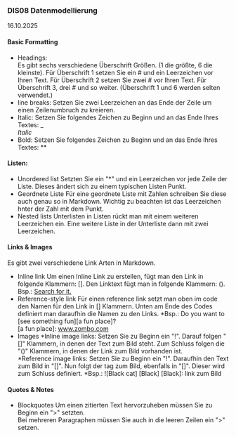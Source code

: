 ### DIS08 Datenmodellierung  
16.10.2025  

#### **Basic Formatting**

* Headings:  
 Es gibt sechs verschiedene Überschrift Größen. (1 die größte, 6 die kleinste). Für Überschrift 1 setzen Sie ein # und ein Leerzeichen vor Ihren Text. Für Überschrift 2 setzen Sie zwei # vor Ihren Text. Für Überschrift 3, drei # und so weiter. (Überschrift 1 und 6 werden selten verwendet.)  
* line breaks: 
 Setzen Sie zwei Leerzeichen an das Ende der Zeile um einen Zeilenumbruch zu kreieren. 
* Italic:
 Setzen Sie folgendes Zeichen zu Beginn und an das Ende Ihres Textes: _  
_Italic_
* Bold:
 Setzen Sie folgendes Zeichen zu Beginn und an das Ende Ihres Textes: **


#### **Listen:**

* Unordered list
 Setzten Sie ein "*" und ein Leerzeichen vor jede Zeile der Liste. Dieses ändert sich zu einem typischen Listen Punkt.
* Geordnete Liste
 Für eine geordnete Liste mit Zahlen schreiben Sie diese auch genau so in Markdown. Wichtig zu beachten ist das Leerzeichen hnter der Zahl mit dem Punkt.
* Nested lists
 Unterlisten in Listen rückt man mit einem weiteren Leerzeichen ein. Eine weitere Liste in der Unterliste dann mit zwei Leerzeichen.

#### **Links & Images**  
Es gibt zwei verschiedene Link Arten in Markdown.

* Inline link
 Um einen Inline Link zu erstellen, fügt man den Link in folgende Klammern: []. Den Linktext fügt man in folgende Klammern: ().
Bsp.: [Search for it.](www.google.com)
* Reference-style link
 Für einen reference link setzt man oben im code den Namen für den Link in [] Klammern. Unten am Ende des Codes definiert man daraufhin die Namen zu den Links.
  *Bsp.: Do you want to [see something fun][a fun place]?  
 [a fun place]: www.zombo.com
* Images
  *Inline image links: Setzen Sie zu Beginn ein "!". Darauf folgen "[]" Klammern, in denen der Text zum Bild steht. Zum Schluss folgen die "()" Klammern, in denen der Link zum Bild vorhanden ist.  
  *Reference image links: Setzen Sie zu Beginn ein "!". Daraufhin den Text zum Bild in "[]". Nun folgt der tag zum Bild, ebenfalls in "[]". Dieser wird zum Schluss definiert. 
     *Bsp.: 
    ![Black cat] [Black]
    [Black]: link zum Bild

#### **Quotes & Notes**

* Blockquotes
 Um einen zitierten Text hervorzuheben müssen Sie zu Beginn ein ">" setzten.  
 Bei mehreren Paragraphen müssen Sie auch in die leeren Zeilen ein ">" setzen.


